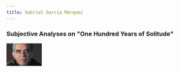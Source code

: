 ```yaml
---
title: Gabriel García Márquez
---
```


<style>
    body {
        margin: auto;
    	width: 50%;
    	padding-top:5%;
    }		
		img {
				width:20%;
				height:20%;
		}
</style>

### Subjective Analyses on "One Hundred Years of Solitude"
<img src="markez.png">